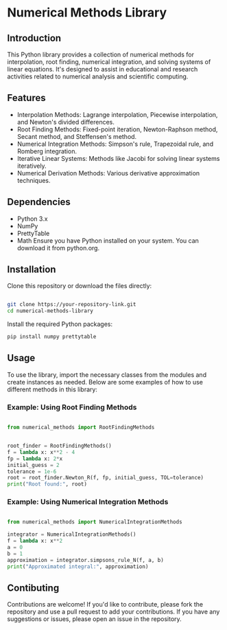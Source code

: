 # Numerical Methods Library
## Introduction
This Python library provides a collection of numerical methods for interpolation, root finding, numerical integration, and solving systems of linear equations. It's designed to assist in educational and research activities related to numerical analysis and scientific computing.

## Features
- Interpolation Methods: Lagrange interpolation, Piecewise interpolation, and Newton's divided differences.
- Root Finding Methods: Fixed-point iteration, Newton-Raphson method, Secant method, and Steffensen's method.
- Numerical Integration Methods: Simpson's rule, Trapezoidal rule, and Romberg integration.
- Iterative Linear Systems: Methods like Jacobi for solving linear systems iteratively.
- Numerical Derivation Methods: Various derivative approximation techniques.
## Dependencies
- Python 3.x
- NumPy
- PrettyTable
- Math
Ensure you have Python installed on your system. You can download it from python.org.

## Installation
Clone this repository or download the files directly:

```bash

git clone https://your-repository-link.git
cd numerical-methods-library
```

Install the required Python packages:

```bash
pip install numpy prettytable
```
## Usage
To use the library, import the necessary classes from the modules and create instances as needed. Below are some examples of how to use different methods in this library:

### Example: Using Root Finding Methods
```python

from numerical_methods import RootFindingMethods


root_finder = RootFindingMethods()
f = lambda x: x**2 - 4
fp = lambda x: 2*x
initial_guess = 2
tolerance = 1e-6
root = root_finder.Newton_R(f, fp, initial_guess, TOL=tolerance)
print("Root found:", root)
```
### Example: Using Numerical Integration Methods
```python

from numerical_methods import NumericalIntegrationMethods

integrator = NumericalIntegrationMethods()
f = lambda x: x**2
a = 0
b = 1
approximation = integrator.simpsons_rule_N(f, a, b)
print("Approximated integral:", approximation)
```
## Contibuting
Contributions are welcome! If you'd like to contribute, please fork the repository and use a pull request to add your contributions. If you have any suggestions or issues, please open an issue in the repository.
